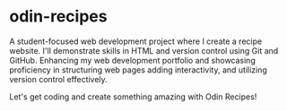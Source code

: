 # odin-recipes

A student-focused web development project where I create a recipe website. I'll demonstrate skills in HTML and version control using Git and GitHub. Enhancing my web development portfolio and showcasing proficiency in structuring web pages adding interactivity, and utilizing version control effectively.

Let's get coding and create something amazing with Odin Recipes!